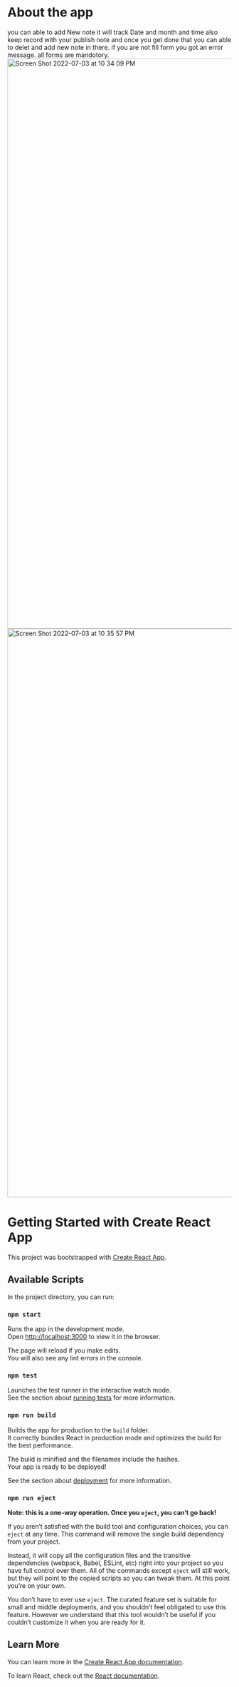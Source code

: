 # About the app 
you can able to add New note it will track Date and month and time also keep record with your publish note and once you get done that you can able to delet and add new note in there. if you are not fill form you got an error message. all forms are mandotory.
<img width="1279" alt="Screen Shot 2022-07-03 at 10 34 09 PM" src="https://user-im![Uploading Screen Shot 2022-07-03 at 10.35.13 PM.png…]()
ages.githubusercontent.com/107881309/177077017-da6828c0-95f4-4506-a6bf-6bcb9a95aa24.png">
<img width="1276" alt="Screen Shot 2022-07-03 at 10 35 57 PM" src="https://user-images.githubusercontent.com/107881309/177077158-e3fa636f-ec81-4a6e-925e-96ac56a1b8fa.png">



# Getting Started with Create React App

This project was bootstrapped with [Create React App](https://github.com/facebook/create-react-app).

## Available Scripts

In the project directory, you can run:

### `npm start`

Runs the app in the development mode.\
Open [http://localhost:3000](http://localhost:3000) to view it in the browser.

The page will reload if you make edits.\
You will also see any lint errors in the console.

### `npm test`

Launches the test runner in the interactive watch mode.\
See the section about [running tests](https://facebook.github.io/create-react-app/docs/running-tests) for more information.

### `npm run build`

Builds the app for production to the `build` folder.\
It correctly bundles React in production mode and optimizes the build for the best performance.

The build is minified and the filenames include the hashes.\
Your app is ready to be deployed!

See the section about [deployment](https://facebook.github.io/create-react-app/docs/deployment) for more information.

### `npm run eject`

**Note: this is a one-way operation. Once you `eject`, you can’t go back!**

If you aren’t satisfied with the build tool and configuration choices, you can `eject` at any time. This command will remove the single build dependency from your project.

Instead, it will copy all the configuration files and the transitive dependencies (webpack, Babel, ESLint, etc) right into your project so you have full control over them. All of the commands except `eject` will still work, but they will point to the copied scripts so you can tweak them. At this point you’re on your own.

You don’t have to ever use `eject`. The curated feature set is suitable for small and middle deployments, and you shouldn’t feel obligated to use this feature. However we understand that this tool wouldn’t be useful if you couldn’t customize it when you are ready for it.

## Learn More

You can learn more in the [Create React App documentation](https://facebook.github.io/create-react-app/docs/getting-started).

To learn React, check out the [React documentation](https://reactjs.org/).
